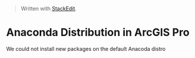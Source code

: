 


> Written with [StackEdit](https://stackedit.io/).

# Anaconda Distribution in ArcGIS Pro



We could not install new packages on the default Anacoda distro 
<!--stackedit_data:
eyJoaXN0b3J5IjpbLTE3MDA1NzY3NTRdfQ==
-->